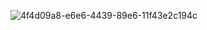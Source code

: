 
![4f4d09a8-e6e6-4439-89e6-11f43e2c194c](https://user-images.githubusercontent.com/112189073/218794428-5d4b8020-406b-4b18-8b9b-b8a287610b8a.jpg)
